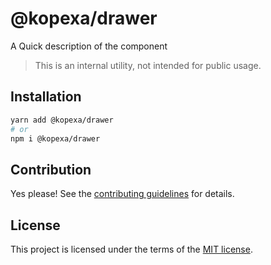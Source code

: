 # @kopexa/drawer

A Quick description of the component

> This is an internal utility, not intended for public usage.

## Installation

```sh
yarn add @kopexa/drawer
# or
npm i @kopexa/drawer
```

## Contribution

Yes please! See the
[contributing guidelines](https://github.com/kopexa-grc/sight/blob/master/CONTRIBUTING.md)
for details.

## License

This project is licensed under the terms of the
[MIT license](https://github.com/kopexa-grc/sight/blob/master/LICENSE).